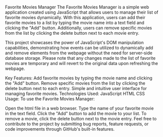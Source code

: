 Favorite Movies Manager
The Favorite Movies Manager is a simple web application created using JavaScript that allows users to manage their list of favorite movies dynamically. With this application, users can add their favorite movies to a list by typing the movie name into a text field and clicking the "Add" button. Additionally, users can remove specific movies from the list by clicking the delete button next to each movie entry.

This project showcases the power of JavaScript's DOM manipulation capabilities, demonstrating how events can be utilized to dynamically add and remove elements from the webpage without the need for server-side database storage. Please note that any changes made to the list of favorite movies are temporary and will revert to the original data upon refreshing the webpage.

Key Features:
Add favorite movies by typing the movie name and clicking the "Add" button.
Remove specific movies from the list by clicking the delete button next to each entry.
Simple and intuitive user interface for managing favorite movies.
Technologies Used:
JavaScript
HTML
CSS
Usage:
To use the Favorite Movies Manager:

Open the html file in a web browser.
Type the name of your favorite movie in the text field.
Click the "Add" button to add the movie to your list.
To remove a movie, click the delete button next to the movie entry.
Feel free to contribute to the project by submitting bug reports, feature requests, or code improvements through GitHub's built-in features.
